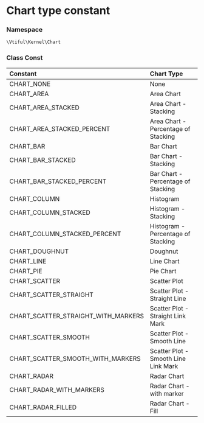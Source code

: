 # Chart type constant

### Namespace

```php
\Vtiful\Kernel\Chart
```

### Class Const

| Constant                                | Chart Type                           |
| :-------------------------------------- | :----------------------------------- |
| CHART\_NONE                             | None                                 |
| CHART\_AREA                             | Area Chart                           |
| CHART\_AREA\_STACKED                    | Area Chart - Stacking                |
| CHART\_AREA\_STACKED\_PERCENT           | Area Chart - Percentage of Stacking  |
| CHART\_BAR                              | Bar Chart                            |
| CHART\_BAR\_STACKED                     | Bar Chart - Stacking                 |
| CHART\_BAR\_STACKED\_PERCENT            | Bar Chart - Percentage of Stacking   |
| CHART\_COLUMN                           | Histogram                            |
| CHART\_COLUMN\_STACKED                  | Histogram - Stacking                 |
| CHART\_COLUMN\_STACKED\_PERCENT         | Histogram - Percentage of Stacking   |
| CHART\_DOUGHNUT                         | Doughnut                             |
| CHART\_LINE                             | Line Chart                           |
| CHART\_PIE                              | Pie Chart                            |
| CHART\_SCATTER                          | Scatter Plot                         |
| CHART\_SCATTER\_STRAIGHT                | Scatter Plot - Straight Line         |
| CHART\_SCATTER\_STRAIGHT\_WITH\_MARKERS | Scatter Plot - Straight Link Mark    |
| CHART\_SCATTER\_SMOOTH                  | Scatter Plot - Smooth Line           |
| CHART\_SCATTER\_SMOOTH\_WITH\_MARKERS   | Scatter Plot - Smooth Line Link Mark |
| CHART\_RADAR                            | Radar Chart                          |
| CHART\_RADAR\_WITH\_MARKERS             | Radar Chart - with marker            |
| CHART\_RADAR\_FILLED                    | Radar Chart - Fill                   |